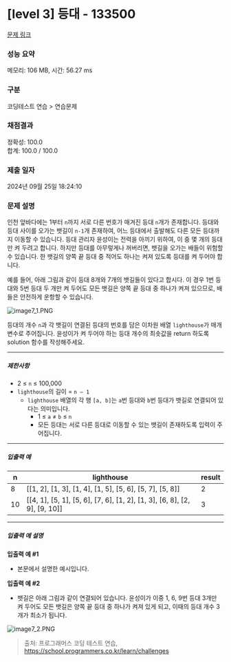 # [level 3] 등대 - 133500 

[문제 링크](https://school.programmers.co.kr/learn/courses/30/lessons/133500) 

### 성능 요약

메모리: 106 MB, 시간: 56.27 ms

### 구분

코딩테스트 연습 > 연습문제

### 채점결과

정확성: 100.0<br/>합계: 100.0 / 100.0

### 제출 일자

2024년 09월 25일 18:24:10

### 문제 설명

<p style="user-select: auto !important;">인천 앞바다에는 1부터 <code style="user-select: auto !important;">n</code>까지 서로 다른 번호가 매겨진 등대 <code style="user-select: auto !important;">n</code>개가 존재합니다. 등대와 등대 사이를 오가는 뱃길이 <code style="user-select: auto !important;">n-1</code>개 존재하여, 어느 등대에서 출발해도 다른 모든 등대까지 이동할 수 있습니다. 등대 관리자 윤성이는 전력을 아끼기 위하여, 이 중 몇 개의 등대만 켜 두려고 합니다. 하지만 등대를 아무렇게나 꺼버리면, 뱃길을 오가는 배들이 위험할 수 있습니다. 한 뱃길의 양쪽 끝 등대 중 적어도 하나는 켜져 있도록 등대를 켜 두어야 합니다.</p>

<p style="user-select: auto !important;">예를 들어, 아래 그림과 같이 등대 8개와 7개의 뱃길들이 있다고 합시다. 이 경우 1번 등대와 5번 등대 두 개만 켜 두어도 모든 뱃길은 양쪽 끝 등대 중 하나가 켜져 있으므로, 배들은 안전하게 운항할 수 있습니다.</p>

<p style="user-select: auto !important;"><img src="https://grepp-programmers.s3.ap-northeast-2.amazonaws.com/files/production/f8f83817-2d81-41ec-ab2f-64b19abf7dfb/image7_1.PNG" title="" alt="image7_1.PNG" style="user-select: auto !important;"></p>

<p style="user-select: auto !important;">등대의 개수 <code style="user-select: auto !important;">n</code>과 각 뱃길이 연결된 등대의 번호를 담은 이차원 배열 <code style="user-select: auto !important;">lighthouse</code>가 매개변수로 주어집니다. 윤성이가 켜 두어야 하는 등대 개수의 최솟값을 return 하도록 solution 함수를 작성해주세요.</p>

<hr style="user-select: auto !important;">

<h5 style="user-select: auto !important;">제한사항</h5>

<ul style="user-select: auto !important;">
<li style="user-select: auto !important;">2 ≤ <code style="user-select: auto !important;">n</code> ≤ 100,000</li>
<li style="user-select: auto !important;"><code style="user-select: auto !important;">lighthouse</code>의 길이 = <code style="user-select: auto !important;">n – 1</code>

<ul style="user-select: auto !important;">
<li style="user-select: auto !important;"><code style="user-select: auto !important;">lighthouse</code> 배열의 각 행 <code style="user-select: auto !important;">[a, b]</code>는 <code style="user-select: auto !important;">a</code>번 등대와 <code style="user-select: auto !important;">b</code>번 등대가 뱃길로 연결되어 있다는 의미입니다.

<ul style="user-select: auto !important;">
<li style="user-select: auto !important;">1 ≤ <code style="user-select: auto !important;">a</code> ≠ <code style="user-select: auto !important;">b</code> ≤ <code style="user-select: auto !important;">n</code></li>
<li style="user-select: auto !important;">모든 등대는 서로 다른 등대로 이동할 수 있는 뱃길이 존재하도록 입력이 주어집니다.</li>
</ul></li>
</ul></li>
</ul>

<hr style="user-select: auto !important;">

<h5 style="user-select: auto !important;">입출력 예</h5>
<table class="table" style="user-select: auto !important;">
        <thead style="user-select: auto !important;"><tr style="user-select: auto !important;">
<th style="user-select: auto !important;">n</th>
<th style="user-select: auto !important;">lighthouse</th>
<th style="user-select: auto !important;">result</th>
</tr>
</thead>
        <tbody style="user-select: auto !important;"><tr style="user-select: auto !important;">
<td style="user-select: auto !important;">8</td>
<td style="user-select: auto !important;">[[1, 2], [1, 3], [1, 4], [1, 5], [5, 6], [5, 7], [5, 8]]</td>
<td style="user-select: auto !important;">2</td>
</tr>
<tr style="user-select: auto !important;">
<td style="user-select: auto !important;">10</td>
<td style="user-select: auto !important;">[[4, 1], [5, 1], [5, 6], [7, 6], [1, 2], [1, 3], [6, 8], [2, 9], [9, 10]]</td>
<td style="user-select: auto !important;">3</td>
</tr>
</tbody>
      </table>
<hr style="user-select: auto !important;">

<h5 style="user-select: auto !important;">입출력 예 설명</h5>

<p style="user-select: auto !important;"><strong style="user-select: auto !important;">입출력 예 #1</strong></p>

<ul style="user-select: auto !important;">
<li style="user-select: auto !important;">본문에서 설명한 예시입니다.</li>
</ul>

<p style="user-select: auto !important;"><strong style="user-select: auto !important;">입출력 예 #2</strong></p>

<ul style="user-select: auto !important;">
<li style="user-select: auto !important;">뱃길은 아래 그림과 같이 연결되어 있습니다. 윤성이가 이중 1, 6, 9번 등대 3개만 켜 두어도 모든 뱃길은 양쪽 끝 등대 중 하나가 켜져 있게 되고, 이때의 등대 개수 3개가 최소가 됩니다.</li>
</ul>

<p style="user-select: auto !important;"><img src="https://grepp-programmers.s3.ap-northeast-2.amazonaws.com/files/production/afbcc08e-99f5-478e-a7d8-3bc4828ef04a/image7_2.PNG" title="" alt="image7_2.PNG" style="user-select: auto !important;"></p>


> 출처: 프로그래머스 코딩 테스트 연습, https://school.programmers.co.kr/learn/challenges